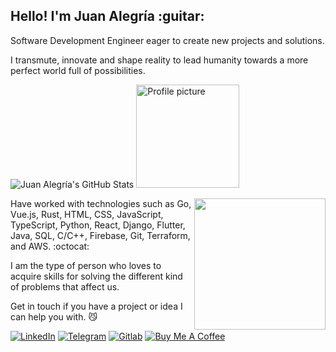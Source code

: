 <h2> Hello! I'm Juan Alegría :guitar: </h2>

Software Development Engineer eager to create new projects and solutions.

I transmute, innovate and shape reality to lead humanity towards a more perfect world full of possibilities.

![Juan Alegría's GitHub Stats](https://github-readme-stats.vercel.app/api?username=zejiran&count_private=true&show_icons=true&theme=swift&include_all_commits=true&hide_title=true&hide_border=true) <img src="https://user-images.githubusercontent.com/30379522/164789656-0eeb3efb-1630-4249-96cd-6a8b2a2fcd27.jpeg" alt="Profile picture" width="165px"> 

<div>
  <img src="https://user-images.githubusercontent.com/30379522/164787921-af7efdda-ba61-4bf2-9f85-ba6d67aba24d.gif" align="right" width="210">
  <p> Have worked with technologies such as Go, Vue.js, Rust, HTML, CSS, JavaScript, TypeScript, Python, React, Django, Flutter, Java, SQL, C/C++, Firebase, Git, Terraform, and AWS. :octocat: </p>
</div>

I am the type of person who loves to acquire skills for solving the different kind of problems that affect us.

Get in touch if you have a project or idea I can help you with. :smirk_cat: 

[![LinkedIn](https://img.shields.io/badge/LinkedIn-0077B5?style=for-the-badge&logo=linkedin&logoColor=white)](https://www.linkedin.com/in/juanszalegria/) [![Telegram](https://img.shields.io/badge/Telegram-2CA5E0?style=for-the-badge&logo=telegram&logoColor=white)](https://t.me/juanszalegria) [![Gitlab](https://img.shields.io/badge/GitLab-330F63?style=for-the-badge&logo=gitlab&logoColor=white)](https://gitlab.com/zejiran) [![Buy Me A Coffee](https://img.shields.io/badge/-Buy%20Me%20A%20Coffee-orange?style=for-the-badge&logo=buy-me-a-coffee&logoColor=white)](https://www.buymeacoffee.com/juanszalegria) 
